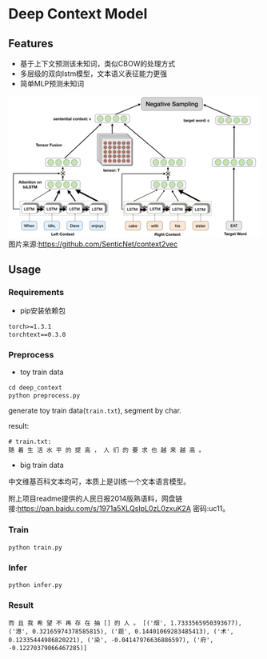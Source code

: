 # Deep Context Model


## Features

* 基于上下文预测该未知词，类似CBOW的处理方式
* 多层级的双向lstm模型，文本语义表征能力更强
* 简单MLP预测未知词

![framework](../../docs/git_image/framework_context.jpeg)
图片来源:https://github.com/SenticNet/context2vec

## Usage

### Requirements
* pip安装依赖包
```
torch>=1.3.1
torchtext==0.3.0
```

### Preprocess


- toy train data
```
cd deep_context
python preprocess.py
```

generate toy train data(`train.txt`), segment by char.

result:
```
# train.txt:
随 着 生 活 水 平 的 提 高 ， 人 们 的 要 求 也 越 来 越 高 。
```


- big train data

中文维基百科文本均可，本质上是训练一个文本语言模型。

附上项目readme提供的人民日报2014版熟语料，网盘链接:https://pan.baidu.com/s/1971a5XLQsIpL0zL0zxuK2A  密码:uc11。

### Train

```
python train.py
```

### Infer
```
python infer.py

```

### Result
```
而 且 我 希 望 不 再 存 在 抽 [] 的 人 。 [('烟', 1.7333565950393677), ('港', 0.32165974378585815), ('题', 0.14401069283485413), ('术', 0.12335444986820221), ('染', -0.04147976636886597), ('府', -0.12270379066467285)]
```
